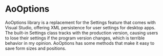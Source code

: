 # AoOptions
AoOptions library is a replacement for the Settings feature that comes with Visual Studio, offering XML persistence for user settings for desktop apps. The built-in Settings class tracks with the production version, causing users to lose their settings if the program version changes, which is terrible behavior in my opinion.
AoOptions has some methods that make it easy to save form sizes and positions.

